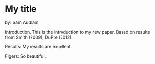 # My title

by: Sam Audrain

Introduction. This is the introduction to my new paper. Based on results from Smith (2009), DuPre (2012).

Results: My results are excellent.

Figers: So beautiful.
